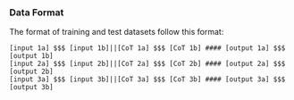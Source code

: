 ### Data Format
The format of training and test datasets follow this format:
```
[input 1a] $$$ [input 1b]||[CoT 1a] $$$ [CoT 1b] #### [output 1a] $$$ [output 1b]
[input 2a] $$$ [input 2b]||[CoT 2a] $$$ [CoT 2b] #### [output 2a] $$$ [output 2b]
[input 3a] $$$ [input 3b]||[CoT 3a] $$$ [CoT 3b] #### [output 3a] $$$ [output 3b]
```
